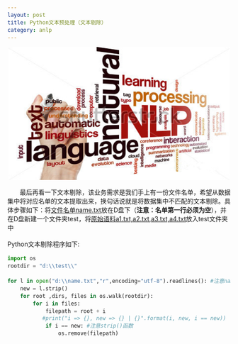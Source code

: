 ```yaml
---
layout: post
title: Python文本预处理（文本剔除）
category: anlp
---
```


<div align="center">
<img width="500" height="300" src="https://raw.githubusercontent.com/carrylaw/IMG/master/img/sucai2.jpg" />
</div>

&emsp;&emsp;最后再看一下文本剔除，该业务需求是我们手上有一份文件名单，希望从数据集中将对应名单的文本提取出来，换句话说就是将数据集中不匹配的文本剔除。具体步骤如下：将[文件名单name.txt](https://github.com/carrylaw/IMG/blob/master/name.txt)放在D盘下（**注意：名单第一行必须为空**），并在D盘新建一个文件夹test，将[原始语料a1.txt,a2.txt,a3.txt,a4.txt](https://github.com/carrylaw/Archive/tree/master/NLP%E6%96%87%E4%BB%B6%E5%A4%B9/SVM%E9%A2%84%E5%A4%84%E7%90%86%E8%BE%93%E5%85%A5)放入test文件夹中          
&emsp;     
Python文本剔除程序如下:
``` python
import os
rootdir = "d:\\test\\"

for l in open("d:\\name.txt","r",encoding="utf-8").readlines(): #注意name.txt第一行为空
    new = l.strip()
    for root ,dirs, files in os.walk(rootdir):
        for i in files:
            filepath = root + i
           #print("i => {}, new => {} | {}".format(i, new, i == new))
            if i == new: #注意strip()函数
                os.remove(filepath)
```  